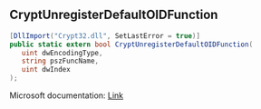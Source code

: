 ## CryptUnregisterDefaultOIDFunction

```csharp
[DllImport("Crypt32.dll", SetLastError = true)]
public static extern bool CryptUnregisterDefaultOIDFunction(
   uint dwEncodingType,
   string pszFuncName,
   uint dwIndex
);
```

Microsoft documentation: [Link](https://docs.microsoft.com/en-us/windows/win32/api/wincrypt/nf-wincrypt-cryptunregisterdefaultoidfunction)
